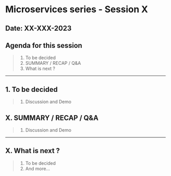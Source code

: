# Microservices series - Session X

## Date: XX-XXX-2023

## Agenda for this session

> 1. To be decided
> 1. SUMMARY / RECAP / Q&A
> 1. What is next ?

---

## 1. To be decided

> 1. Discussion and Demo

## X. SUMMARY / RECAP / Q&A

> 1. Discussion and Demo

---

## X. What is next ?

> 1. To be decided
> 1. And more...
